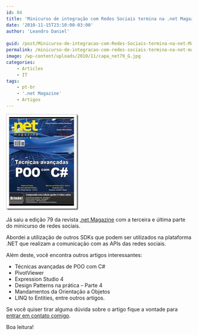 ```yaml
---
id: 84
title: 'Minicurso de integração com Redes Sociais termina na .net Magazine 79'
date: '2010-11-15T23:10:00-03:00'
author: 'Leandro Daniel'

guid: /post/Minicurso-de-integracao-com-Redes-Sociais-termina-na-net-Magazine-79.aspx
permalink: /minicurso-de-integracao-com-redes-sociais-termina-na-net-magazine-79/
image: /wp-content/uploads/2010/11/capa_net79_G.jpg
categories:
    - Articles
    - IT
tags:
    - pt-br
    - '.net Magazine'
    - Artigos
---
```


[![capa_net79_g](/assets/pics/capa_net79_g_thumb_2.jpg "capa_net79_g")](/assets/pics/capa_net79_g_2.jpg)

Já saiu a edição 79 da revista [.net Magazine](http://www.devmedia.com.br/resumo/default.asp?ed=79&site=1) com a terceira e última parte do minicurso de redes sociais.

Abordei a utilização de outros SDKs que podem ser utilizados na plataforma .NET que realizam a comunicação com as APIs das redes sociais.

Além deste, você encontra outros artigos interessantes:

- Técnicas avançadas de POO com C#
- PivotViewer
- Expression Studio 4
- Design Patterns na prática – Parte 4
- Mandamentos da Orientação a Objetos
- LINQ to Entities, entre outros artigos.

Se você quiser tirar alguma dúvida sobre o artigo fique a vontade para [entrar em contato comigo](http://www.leandrodaniel.com/contact).

Boa leitura!
